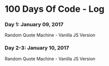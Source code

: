 # 100 Days Of Code - Log

### Day 1: January 09, 2017
Random Quote Machine - Vanilla JS Version

### Day 2-3: January 10, 2017
Random Quote Machine - Vanilla JS Version

